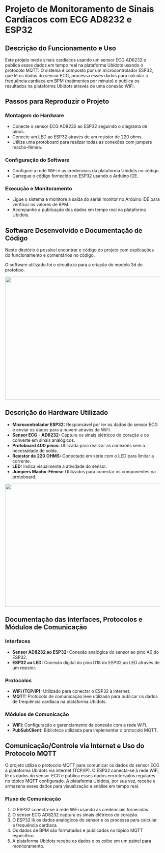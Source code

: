 
<h1>Projeto de Monitoramento de Sinais Cardíacos com ECG AD8232 e ESP32</h1>

<h2>Descrição do Funcionamento e Uso</h2>
<p>Este projeto mede sinais cardíacos usando um sensor ECG AD8232 e publica esses dados em tempo real na plataforma Ubidots usando o protocolo MQTT. O sistema é composto por um microcontrolador ESP32, que lê os dados do sensor ECG, processa esses dados para calcular a frequência cardíaca em BPM (batimentos por minuto) e publica os resultados na plataforma Ubidots através de uma conexão WiFi.</p>

<h2>Passos para Reproduzir o Projeto</h2>

<h3>Montagem do Hardware</h3>
<ul>
    <li>Conecte o sensor ECG AD8232 ao ESP32 seguindo o diagrama de pinos.</li>
    <li>Conecte um LED ao ESP32 através de um resistor de 220 ohms.</li>
    <li>Utilize uma protoboard para realizar todas as conexões com jumpers macho-fêmea.</li>
</ul>

<h3>Configuração do Software</h3>
<ul>
    <li>Configure a rede WiFi e as credenciais da plataforma Ubidots no código.</li>
    <li>Carregue o código fornecido no ESP32 usando o Arduino IDE.</li>
</ul>

<h3>Execução e Monitoramento</h3>
<ul>
    <li>Ligue o sistema e monitore a saída do serial monitor no Arduino IDE para verificar os valores de BPM.</li>
    <li>Acompanhe a publicação dos dados em tempo real na plataforma Ubidots.</li>
</ul>

<h2>Software Desenvolvido e Documentação de Código</h2>
<p>Neste diretório é possível encontrar o código do projeto com explicações do funcionamento e comentários no código.</p>
<p>O software utilizado foi o circuito.io para a criação do modelo 3d do prototipo.</p>
<div align="center">
    <img src="https://github.com/Victor21Bari/SensorECG/assets/84679494/c9be3b64-e2e2-40d3-ab69-0e049163ced6"  width="700px" height="400px"/>
</div>

<h2>Descrição do Hardware Utilizado</h2>
<ul>
    <li><strong>Microcontrolador ESP32:</strong> Responsável por ler os dados do sensor ECG e enviar os dados para a nuvem através de WiFi.</li>
    <li><strong>Sensor ECG - AD8232:</strong> Captura os sinais elétricos do coração e os converte em sinais analógicos.</li>
    <li><strong>Protoboard 400 pinos:</strong> Utilizada para realizar as conexões sem a necessidade de solda.</li>
    <li><strong>Resistor de 220 OHMS:</strong> Conectado em série com o LED para limitar a corrente.</li>
    <li><strong>LED:</strong> Indica visualmente a atividade do sensor.</li>
    <li><strong>Jumpers Macho-Fêmea:</strong> Utilizados para conectar os componentes na protoboard.</li>
</ul>

<div align="center">
    <img src="https://github.com/Victor21Bari/SensorECG/assets/84679494/b16c2fd9-32f7-451a-bdf4-7f83db93be92"  width="700px" height="400px"/>
</div>

<h2>Documentação das Interfaces, Protocolos e Módulos de Comunicação</h2>

<h3>Interfaces</h3>
<ul>
    <li><strong>Sensor AD8232 ao ESP32:</strong> Conexão analógica do sensor ao pino A0 do ESP32.</li>
    <li><strong>ESP32 ao LED:</strong> Conexão digital do pino D18 do ESP32 ao LED através de um resistor.</li>
</ul>

<h3>Protocolos</h3>
<ul>
    <li><strong>WiFi (TCP/IP):</strong> Utilizado para conectar o ESP32 à internet.</li>
    <li><strong>MQTT:</strong> Protocolo de comunicação leve utilizado para publicar os dados de frequência cardíaca na plataforma Ubidots.</li>
</ul>

<h3>Módulos de Comunicação</h3>
<ul>
    <li><strong>WiFi:</strong> Configuração e gerenciamento da conexão com a rede WiFi.</li>
    <li><strong>PubSubClient:</strong> Biblioteca utilizada para implementar o protocolo MQTT.</li>
</ul>

<h2>Comunicação/Controle via Internet e Uso do Protocolo MQTT</h2>
<p>O projeto utiliza o protocolo MQTT para comunicar os dados do sensor ECG à plataforma Ubidots via internet (TCP/IP). O ESP32 conecta-se à rede WiFi, lê os dados do sensor ECG e publica esses dados em intervalos regulares no tópico MQTT configurado. A plataforma Ubidots, por sua vez, recebe e armazena esses dados para visualização e análise em tempo real.</p>

<h3>Fluxo de Comunicação</h3>
<ol>
    <li>O ESP32 conecta-se à rede WiFi usando as credenciais fornecidas.</li>
    <li>O sensor ECG AD8232 captura os sinais elétricos do coração.</li>
    <li>O ESP32 lê os dados analógicos do sensor e os processa para calcular a frequência cardíaca.</li>
    <li>Os dados de BPM são formatados e publicados no tópico MQTT específico.</li>
    <li>A plataforma Ubidots recebe os dados e os exibe em um painel para monitoramento.</li>
</ol>
